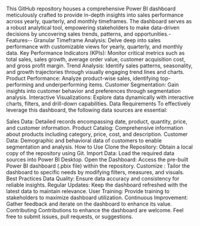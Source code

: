 This GitHub repository houses a comprehensive Power BI dashboard meticulously crafted to provide in-depth insights into sales performance across yearly, quarterly, and monthly timeframes. The dashboard serves as a robust analytical tool, empowering stakeholders to make data-driven decisions by uncovering sales trends, patterns, and opportunities.-
Features--
Granular Timeframe Analysis: Delve deep into sales performance with customizable views for yearly, quarterly, and monthly data.
Key Performance Indicators (KPIs): Monitor critical metrics such as total sales, sales growth, average order value, customer acquisition cost, and gross profit margin.
Trend Analysis: Identify sales patterns, seasonality, and growth trajectories through visually engaging trend lines and charts.
Product Performance: Analyze product-wise sales, identifying top-performing and underperforming items.
Customer Segmentation: Gain insights into customer behavior and preferences through segmentation analysis.
Interactive Visualizations: Explore data dynamically with interactive charts, filters, and drill-down capabilities.
Data Requirements
To effectively leverage this dashboard, the following data sources are essential:

Sales Data: Detailed records encompassing date, product, quantity, price, and customer information.
Product Catalog: Comprehensive information about products including category, price, cost, and description.
Customer Data: Demographic and behavioral data of customers to enable segmentation and analysis.
How to Use
Clone the Repository: Obtain a local copy of the repository using Git.
Import Data: Load the required data sources into Power BI Desktop.
Open the Dashboard: Access the pre-built Power BI dashboard (.pbix file) within the repository.
Customize : Tailor the dashboard to specific needs by modifying filters, measures, and visuals.
Best Practices
Data Quality: Ensure data accuracy and consistency for reliable insights.
Regular Updates: Keep the dashboard refreshed with the latest data to maintain relevance.
User Training: Provide training to stakeholders to maximize dashboard utilization.
Continuous Improvement: Gather feedback and iterate on the dashboard to enhance its value.
Contributing
Contributions to enhance the dashboard are welcome. Feel free to submit issues, pull requests, or suggestions.
